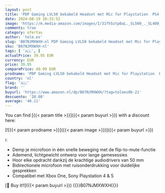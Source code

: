 ```yaml
---
layout: post
title: 'PDP Gaming LVL50 bekabeld Headset met Mic for Playstation  PS4  PS5 - PC  iPad  Mac  Compatible - Noise Cancelling microfoon  Lichtgewicht  Soft Comfort Over Ear Headphones - zwart'
date: 2024-08-19 10:33:52
image: 'https://m.media-amazon.com/images/I/31fh5ztp0aL._SL500_._SL400_.jpg'
comments: true
category: ofertas
author: 'tole.es'
slug: 'B07NJMXWXH-nl PDP Gaming LVL50 bekabeld Headset met Mic for Playstation...'
sku: 'B07NJMXWXH-nl'
tags: [ '🇳🇱', ]
actualPrice: 39.95 EUR
currency: EUR
price: 39.95
comparePrice: 49.99 EUR
prodname: 'PDP Gaming LVL50 bekabeld Headset met Mic for Playstation  PS4  PS5 - PC  iPad  Mac  Compatible - Noise Cancelling microfoon  Lichtgewicht  Soft Comfort Over Ear Headphones - zwart'
country: 'nl'
flag: '🇳🇱'
brand: ''
buyurl: 'https://www.amazon.nl/dp/B07NJMXWXH/?tag=tolees0b-21'
descuento: '20.08'
average: '40.11'
---
```


You can find [{{< param title >}}]({{< param buyurl >}}) with a discount here:

[![{{< param prodname >}}]({{< param image >}})]({{< param buyurl >}})

ℹ️:

- Demp je microfoon in één snelle beweging met de flip-to-mute-functie
- Ademend, lichtgewicht ontwerp voor lange gamesessies
- Hoor elke opdracht dankzij de krachtige audiodrivers van 50 mm
- Bidirectionele microfoon met ruisonderdrukking voor duidelijke gesprekken
- Compatibel met Xbox One, Sony Playstation 4 & 5

[🛒 Buy it!!]({{< param buyurl >}})
{{<world>}}B07NJMXWXH{{</world>}}
